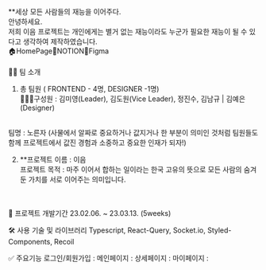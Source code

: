 **세상 모든 사람들의 재능을 이어주다. 
<br/>안녕하세요. 
<br/>저희 이음 프로젝트는 개인에게는 별거 없는 재능이라도 누군가 필요한 재능이 될 수 있다고 생각하여 제작하였습니다.
<br/>🏠HomePage🔗NOTION📐Figma
<br/><br/>
👨‍💻 팀 소개<br/>
1. 총 팀원 ( FRONTEND - 4명, DESIGNER -1명)<br/>
🧑‍🤝‍🧑구성원 : 김미영(Leader), 김도원(Vice Leader), 정진수, 김남규 | 김예은(Designer)<br/><br/>

팀명 : 노른자 (사물에서 알짜로 중요하거나 값지거나 한 부분이 의미인 것처럼 팀원들도 함께 프로젝트에서 값진 경험과 소중하고 중요한 인재가 되자!)

2. **프로젝트 이름 : 이음<br/>
프로젝트 목적 :  마주 이어서 합하는 일이라는 한국 고유의 뜻으로 모든 사람의 숨겨둔 가치를 서로 이어주는 의미입니다.<br/><br/><br/>


📆 프로젝트 개발기간
23.02.06. ~ 23.03.13. (5weeks)


🛠 사용 기술 및 라이브러리
Typescript, React-Query, Socket.io, Styled-Components, Recoil


✅ 주요기능
로그인/회원가입 :
메인페이지 :
상세페이지 :
마이페이지 :
